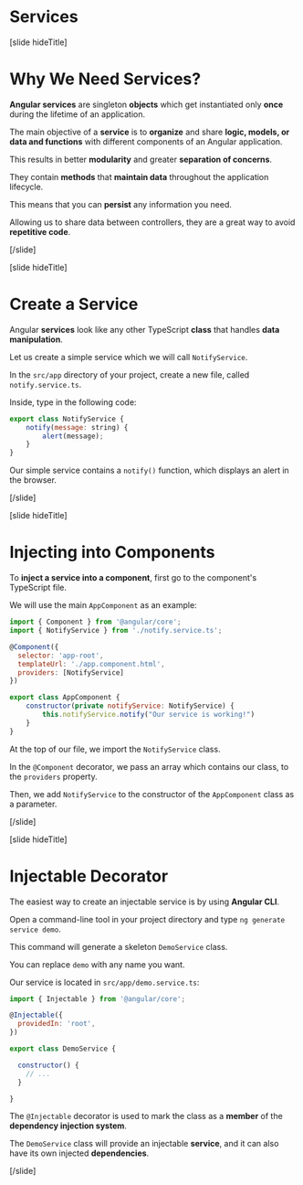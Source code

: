 # Services

[slide hideTitle]

# Why We Need Services?

**Angular services** are singleton **objects** which get instantiated only **once** during the lifetime of an application.

The main objective of a **service** is to **organize** and share **logic, models, or data and functions** with different components of an Angular application.

This results in better **modularity** and greater **separation of concerns**.

They contain **methods** that **maintain data** throughout the application lifecycle.

This means that you can **persist** any information you need.

Allowing us to share data between controllers, they are a great way to avoid **repetitive code**.


[/slide]

[slide hideTitle]

# Create a Service

Angular **services** look like any other TypeScript **class** that handles **data manipulation**.

Let us create a simple service which we will call `NotifyService`.

In the `src/app` directory of your project, create a new file, called `notify.service.ts`.

Inside, type in the following code:

```js
export class NotifyService {
	notify(message: string) { 
		alert(message); 
	}
}
```

Our simple service contains a `notify()` function, which displays an alert in the browser.

[/slide]


[slide hideTitle]

# Injecting into Components

To **inject a service into a component**, first go to the component's TypeScript file.

We will use the main `AppComponent` as an example:

```js
import { Component } from '@angular/core';
import { NotifyService } from './notify.service.ts';

@Component({
  selector: 'app-root',
  templateUrl: './app.component.html',
  providers: [NotifyService]
})

export class AppComponent {
	constructor(private notifyService: NotifyService) {
		this.notifyService.notify("Our service is working!")
	}
}
```

At the top of our file, we import the `NotifyService` class.

In the `@Component` decorator, we pass an array which contains our class, to the `providers` property.

Then, we add `NotifyService` to the constructor of the `AppComponent` class as a parameter.

[/slide]


[slide hideTitle]

# Injectable Decorator

The easiest way to create an injectable service is by using **Angular CLI**.

Open a command\-line tool in your project directory and type `ng generate service demo`.

This command will generate a skeleton `DemoService` class.

You can replace `demo` with any name you want.

Our service is located in `src/app/demo.service.ts`:

```js
import { Injectable } from '@angular/core';

@Injectable({
  providedIn: 'root',
})

export class DemoService {

  constructor() { 
    // ...
  }

}
```

The `@Injectable` decorator is used to mark the class as a **member** of the **dependency injection system**.

The `DemoService` class will provide an injectable **service**, and it can also have its own injected **dependencies**.

[/slide]